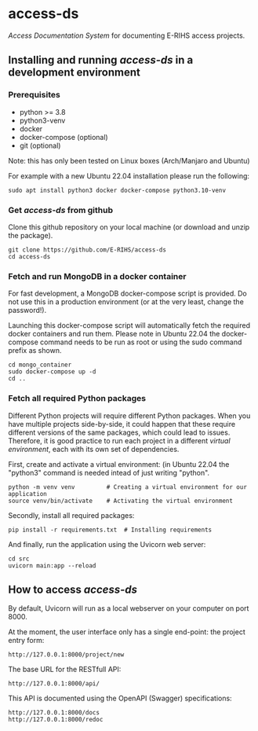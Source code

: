 # access-ds

*Access Documentation System* for documenting E-RIHS access projects.

## Installing and running *access-ds* in a development environment

### Prerequisites

* python >= 3.8
* python3-venv
* docker
* docker-compose (optional)
* git (optional)

Note: this has only been tested on Linux boxes (Arch/Manjaro and Ubuntu)

For example with a new Ubuntu 22.04 installation please run the following:
```shell
sudo apt install python3 docker docker-compose python3.10-venv
```

### Get *access-ds* from github

Clone this github repository on your local machine (or download and unzip the package).

```shell
git clone https://github.com/E-RIHS/access-ds
cd access-ds
```

### Fetch and run MongoDB in a docker container

For fast development, a MongoDB docker-compose script is provided. Do not use this in a production environment (or at the very least, change the password!).

Launching this docker-compose script will automatically fetch the required docker containers and run them. Please note in Ubuntu 22.04 the docker-compose command needs to be run as root or using the sudo command prefix as shown.

```shell
cd mongo_container
sudo docker-compose up -d
cd ..
```

### Fetch all required Python packages

Different Python projects will require different Python packages. When you have multiple projects side-by-side, it could happen that these require different versions of the same packages, which could lead to issues. Therefore, it is good practice to run each project in a different *virtual environment*, each with its own set of dependencies.

First, create and activate a virtual environment: (in Ubuntu 22.04 the "python3" command is needed intead of just writing "python".

```shell
python -m venv venv         # Creating a virtual environment for our application
source venv/bin/activate    # Activating the virtual environment
```

Secondly, install all required packages:

```shell
pip install -r requirements.txt  # Installing requirements
```

And finally, run the application using the Uvicorn web server:

```shell
cd src
uvicorn main:app --reload
```

## How to access *access-ds*

By default, Uvicorn will run as a local webserver on your computer on port 8000. 

At the moment, the user interface only has a single end-point: the project entry form:

```url
http://127.0.0.1:8000/project/new
```

The base URL for the RESTfull API:

```url
http://127.0.0.1:8000/api/
```

This API is documented using the OpenAPI (Swagger) specifications:

```url
http://127.0.0.1:8000/docs
http://127.0.0.1:8000/redoc
```
